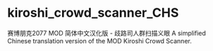 # kiroshi_crowd_scanner_CHS
赛博朋克2077 MOD 简体中文汉化版 - 歧路司人群扫描义眼  A simplified Chinese translation version of the MOD Kiroshi Crowd Scanner.
